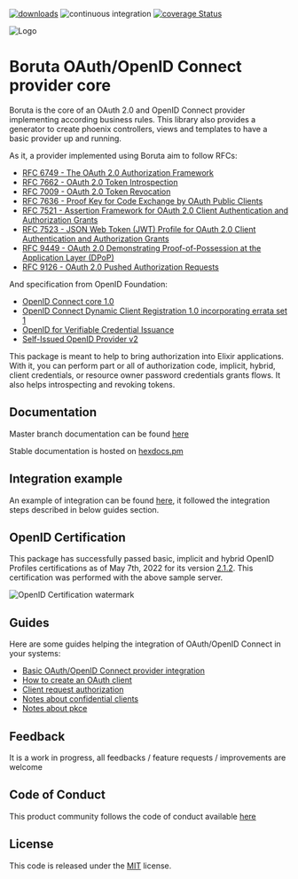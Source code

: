 [![downloads](https://img.shields.io/hexpm/dt/boruta)](https://hex.pm/packages/boruta)
![continuous integration](https://github.com/malach-it/boruta_auth/actions/workflows/elixir.yml/badge.svg)
[![coverage Status](https://coveralls.io/repos/malach-it/boruta_auth/badge.svg?branch=master)](https://coveralls.io/r/malach-it/boruta_auth?branch=master)

![Logo](https://github.com/malach-it/boruta_auth/raw/master/images/logo-yellow.png)

# Boruta OAuth/OpenID Connect provider core

Boruta is the core of an OAuth 2.0 and OpenID Connect provider implementing according business rules. This library also provides a generator to create phoenix controllers, views and templates to have a basic provider up and running.

As it, a provider implemented using Boruta aim to follow RFCs:
- [RFC 6749 - The OAuth 2.0 Authorization Framework](https://tools.ietf.org/html/rfc6749)
- [RFC 7662 - OAuth 2.0 Token Introspection](https://tools.ietf.org/html/rfc7662)
- [RFC 7009 - OAuth 2.0 Token Revocation](https://tools.ietf.org/html/rfc7009)
- [RFC 7636 - Proof Key for Code Exchange by OAuth Public Clients](https://tools.ietf.org/html/rfc7636)
- [RFC 7521 - Assertion Framework for OAuth 2.0 Client Authentication and Authorization Grants](https://www.rfc-editor.org/rfc/rfc7521)
- [RFC 7523 - JSON Web Token (JWT) Profile for OAuth 2.0 Client Authentication and Authorization Grants](https://tools.ietf.org/html/rfc7523)
- [RFC 9449 - OAuth 2.0 Demonstrating Proof-of-Possession at the Application Layer (DPoP)](https://datatracker.ietf.org/doc/html/draft-ietf-oauth-dpop)
- [RFC 9126 - OAuth 2.0 Pushed Authorization Requests](https://datatracker.ietf.org/doc/html/rfc9126)

And specification from OpenID Foundation:
- [OpenID Connect core 1.0](https://openid.net/specs/openid-connect-core-1_0.html)
- [OpenID Connect Dynamic Client Registration 1.0 incorporating errata set 1](https://openid.net/specs/openid-connect-registration-1_0.html)
- [OpenID for Verifiable Credential Issuance](https://openid.net/specs/openid-4-verifiable-credential-issuance-1_0.html)
- [Self-Issued OpenID Provider v2](https://openid.net/specs/openid-connect-self-issued-v2-1_0.html)

This package is meant to help to bring authorization into Elixir applications. With it, you can perform part or all of authorization code, implicit, hybrid, client credentials, or resource owner password credentials grants flows. It also helps introspecting and revoking tokens.

## Documentation

Master branch documentation can be found [here](https://github.com/malach-it/boruta_auth/blob/master/README.md)

Stable documentation is hosted on [hexdocs.pm](https://hexdocs.pm/boruta/api-reference.html)

## Integration example

An example of integration can be found [here](https://github.com/patatoid/boruta_example), it followed the integration steps described in below guides section.

## OpenID Certification

This package has successfully passed basic, implicit and hybrid OpenID Profiles certifications as of May 7th, 2022 for its version [2.1.2](https://hex.pm/packages/boruta/2.1.2). This certification was performed with the above sample server.

![OpenID Certification watermark](https://github.com/malach-it/boruta_auth/raw/master/images/oid-certification-mark.png)

## Guides

Here are some guides helping the integration of OAuth/OpenID Connect in your systems:

- [Basic OAuth/OpenID Connect provider integration](guides/provider_integration.md)
- [How to create an OAuth client](guides/create_client.md)
- [Client request authorization](guides/authorize_requests.md)
- [Notes about confidential clients](guides/confidential_clients.md)
- [Notes about pkce](guides/pkce.md)

## Feedback

It is a work in progress, all feedbacks / feature requests / improvements are welcome

## Code of Conduct

This product community follows the code of conduct available [here](https://io.malach.it/code-of-conduct.html)

## License

This code is released under the [MIT](LICENSE.md) license.
